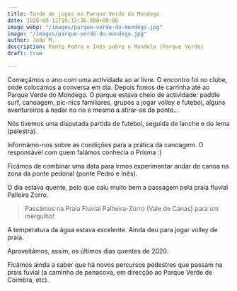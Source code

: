 ```yaml
---
title: Tarde de jogos no Parque Verde do Mondego
date: 2020-09-12T19:15:36.000+00:00
image_webp: "/images/parque-verde-do-mondego.jpg"
image: "/images/parque-verde-do-mondego.jpg"
author: João M.
description: Ponte Pedro e Inês sobre o Mondelo (Parque Verde)
draft: true

---
```

Começámos o ano com uma actividade ao ar livre. O encontro foi no clube, onde colocámos a conversa em dia. Depois fomos de carrinha até ao Parque Verde do Mondego. O parque estava cheio de actividade: paddle surf, canoagem, pic-nics familiares, grupos a jogar volley e futebol, alguns aventureiros a nadar no rio e mesmo a atirar-se da ponte...

Nós tivemos uma disputada partida de futebol, seguida de lanche e do lema (palestra).

Informámo-nos sobre as condições para a prática da canoagem. O responsável com quem falámos conhecia o Prisma :)

Ficámos de combinar uma data para irmos experimentar andar de canoa na zona da ponte pedonal (ponte Pedro e Inês).

O dia estava quente, pelo que caiu muito bem a passagem pela praia fluvial Palleira Zorro.

> Passámos na Praia Fluvial Palheira-Zorro (Vale de Canas) para um mergulho!

A temperatura da água estava excelente. Ainda deu para jogar volley de praia.

Aproveitámos, assim, os últimos dias quentes de 2020.

Ficámos ainda a saber que há novos percursos pedestres que passam na prais fuvial (a caminho de penacova, em direcção ao Parque Verde de Coimbra, etc).